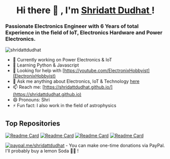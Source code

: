 <h1 align="center">  Hi there 👋 , I'm <a href="https://shridattdudhat.github.io"> Shridatt Dudhat </a> ! </h1>

<h3>Passionate Electronics Engineer with 6 Years of total Experience in the field of IoT, Electronics Hardware and Power Electronics.</h3>
<p align="left"> <img src="https://komarev.com/ghpvc/?username=shridattdudhat&label=Profile%20views&color=0e75b6&style=flat" alt="shridattdudhat" /> </p>

- 🔭 Currently working on Power Electronics & IoT
- 🌱 Learning Python & Javascript
- 🤔 Looking for help with [https://youtube.com/ElectronixHobbyist](ElectronixHobbyist)
- 💬 Ask me anything about Electronics, IoT & Technology [here](https://github.com/shridattdudhat/shridattdudhat/issues)
- 📫 Reach me: [https://shridattdudhat.github.io/](https://shridattdudhat.github.io)
- 😄 Pronouns: Shri
- ⚡ Fun fact: I also work in the field of astrophysics 

<!-- **Languages and Tools:**  
<code><img height="20" src="https://user-images.githubusercontent.com/28555587/132675187-26c67904-7e74-40c8-a438-c6842c99b09f.jpg"></code> -->

<!-- ![Shridatt's GitHub stats](https://github-readme-stats.vercel.app/api?username=shridattdudhat&count_private=true&show_icons=true&theme=gruvbox) -->

## Top Repositories

[![Readme Card](https://github-readme-stats.vercel.app/api/pin/?username=shridattdudhat&repo=Oxikit-Brainboard)](https://github.com/shridattdudhat/Oxikit-Brainboard)
[![Readme Card](https://github-readme-stats.vercel.app/api/pin/?username=shridattdudhat&repo=ADS124S08)](https://github.com/shridattdudhat/ADS124S08)
[![Readme Card](https://github-readme-stats.vercel.app/api/pin/?username=shridattdudhat&repo=uDrone)](https://github.com/shridattdudhat/uDrone)
[![Readme Card](https://github-readme-stats.vercel.app/api/pin/?username=shridattdudhat&repo=Raspberry-Pi-Compute-Module-4-Eagle-Footprint)](https://github.com/shridattdudhat/Raspberry-Pi-Compute-Module-4-Eagle-Footprint)

[![paypal.me/shridattdudhat](https://ionicabizau.github.io/badges/paypal.svg)](https://www.paypal.me/shridattdudhat) - You can make one-time donations via PayPal. I'll probably buy a lemon Soda 🍋🍺 !



<!--
**shridattdudhat/shridattdudhat** is a ✨ _special_ ✨ repository because its `README.md` (this file) appears on your GitHub profile.

Here are some ideas to get you started:

- 🔭 I’m currently working on ...
- 🌱 I’m currently learning ...
- 👯 I’m looking to collaborate on ...
- 🤔 I’m looking for help with ...
- 💬 Ask me about ...
- 📫 How to reach me: ...
- 😄 Pronouns: ...
- ⚡ Fun fact: ...
-->
